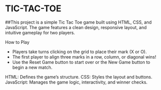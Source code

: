 # TIC-TAC-TOE
##This project is a simple Tic Tac Toe game built using HTML, CSS, and JavaScript. The game features a clean design, responsive layout, and intuitive gameplay for two players.

How to Play
- Players take turns clicking on the grid to place their mark (X or O).
- The first player to align three marks in a row, column, or diagonal wins!
- Use the Reset Game button to start over or the New Game button to begin a new match.

HTML: Defines the game’s structure.
CSS: Styles the layout and buttons.
JavaScript: Manages the game logic, interactivity, and winner checks.

